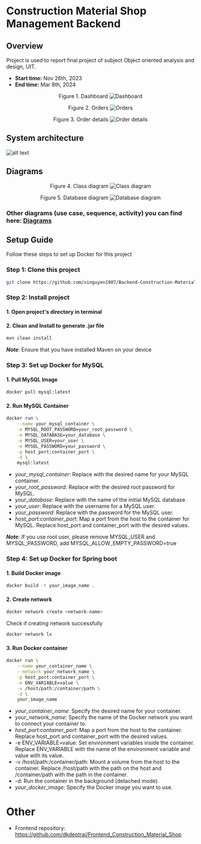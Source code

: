 # Construction Material Shop Management Backend
## Overview
Project is used to report final project of subject Object oriented analysis and design, UIT.<br>
* **Start time:** Nov 26th, 2023<br>
* **End time:** Mar 8th, 2024


<p align="center">
  Figure 1. Dashboard
  <img src="https://github.com/vinguyen1907/Backend-Construction-Material-Shop/blob/main/src/main/docs/captures/dashboard.png" alt="Dashboard">
</p>

<p align="center">
  Figure 2. Orders
  <img src="https://github.com/vinguyen1907/Backend-Construction-Material-Shop/blob/main/src/main/docs/captures/orders.png" alt="Orders">
</p>

<p align="center">
  Figure 3. Order details
  <img src="https://github.com/vinguyen1907/Backend-Construction-Material-Shop/blob/main/src/main/docs/captures/order_details.png" alt="Order details">
</p>

## System architecture
![alt text](https://github.com/vinguyen1907/Backend-Construction-Material-Shop/blob/main/src/main/docs/system_architecture.jpeg)

## Diagrams
<p align="center">
  Figure 4. Class diagram
  <img src="https://github.com/vinguyen1907/Backend-Construction-Material-Shop/blob/main/src/main/docs/class_diagram.png" alt="Class diagram">
</p>
<p>
    <p align="center" >
      Figure 5. Database diagram
      <img src="https://github.com/vinguyen1907/Backend-Construction-Material-Shop/blob/main/src/main/docs/database_diagram.png" alt="Database diagram">
    </p>
</p>

### Other diagrams (use case, sequence, activity) you can find here: [Diagrams](https://github.com/vinguyen1907/Backend-Construction-Material-Shop/tree/main/src/main/docs/diagrams)


## Setup Guide
Follow these steps to set up Docker for this project

### Step 1: Clone this project
```bash
git clone https://github.com/vinguyen1907/Backend-Construction-Material-Shop
```

### Step 2: Install project
#### 1. Open project's directory in terminal
#### 2. Clean and Install to generate .jar file
```bash
mvn clean install
```
**_Note_**: Ensure that you have installed Maven on your device

### Step 3: Set up Docker for MySQL
#### 1. Pull MySQL Image
```bash
docker pull mysql:latest
```

#### 2. Run MySQL Container
```bash
docker run \
    --name your_mysql_container \
    -e MYSQL_ROOT_PASSWORD=your_root_password \
    -e MYSQL_DATABASE=your_database \
    -e MYSQL_USER=your_user \
    -e MYSQL_PASSWORD=your_password \
    -p host_port:container_port \
    -d \
    mysql:latest
```
* _your_mysql_container_: Replace with the desired name for your MySQL container.
* _your_root_password_: Replace with the desired root password for MySQL.
* _your_database_: Replace with the name of the initial MySQL database.
* _your_user_: Replace with the username for a MySQL user.
* _your_password_: Replace with the password for the MySQL user.
* _host_port:container_port_: Map a port from the host to the container for MySQL. Replace host_port and container_port with the desired values.

**_Note_**: If you use root user, please remove MYSQL_USER and MYSQL_PASSWORD, add MYSQL_ALLOW_EMPTY_PASSWORD=true

### Step 4: Set up Docker for Spring boot
#### 1. Build Docker image
```bash
docker build -t your_image_name .
```

#### 2. Create network
```bash
docker network create <network-name>
```
Check if creating network successfully
```bash
docker network ls
```

#### 3. Run Docker container
```bash
docker run \
    --name your_container_name \
    --network your_network_name \
    -p host_port:container_port \
    -e ENV_VARIABLE=value \
    -v /host/path:/container/path \
    -d \
    your_image_name
```
* _your_container_name_: Specify the desired name for your container.
* _your_network_name_: Specify the name of the Docker network you want to connect your container to.
* _host_port:container_port_: Map a port from the host to the container. Replace host_port and container_port with the desired values.
* -e ENV_VARIABLE=value: Set environment variables inside the container. Replace ENV_VARIABLE with the name of the environment variable and value with its value.
* -v /host/path:/container/path: Mount a volume from the host to the container. Replace /host/path with the path on the host and /container/path with the path in the container.
* -d: Run the container in the background (detached mode).
* _your_docker_image_: Specify the Docker image you want to use.

# Other 
* Frontend repository: https://github.com/dkdeptrai/Frontend_Construction_Material_Shop
